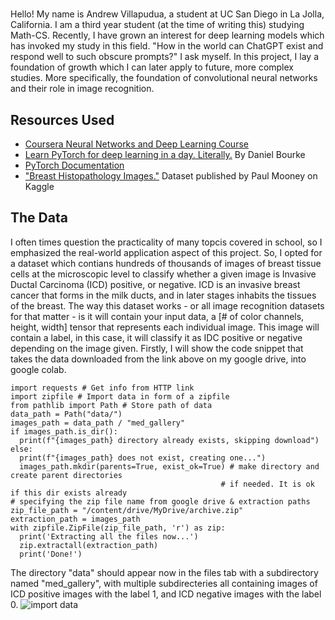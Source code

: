 # 
Hello! My name is Andrew Villapudua, a student at UC San Diego in La Jolla, California. I am a third year student (at the time of writing this) studying Math-CS. Recently, I have grown an interest for deep learning models which has invoked my study in this field. "How in the world can ChatGPT exist and respond well to such obscure prompts?" I ask myself. In this project, I lay a foundation of growth which I can later apply to future, more complex studies. More specifically, the foundation of convolutional neural networks and their role in image recognition. 

## Resources Used
- [Coursera Neural Networks and Deep Learning Course](https://www.coursera.org/learn/neural-networks-deep-learning)
- [Learn PyTorch for deep learning in a day. Literally.](https://www.youtube.com/watch?v=Z_ikDlimN6A&t=67946s&pp=ygUNbGVhcm4gcHl0b3JjaA%3D%3D) By Daniel Bourke
- [PyTorch Documentation](https://pytorch.org/docs/stable/index.html)
- ["Breast Histopathology Images."](https://www.kaggle.com/datasets/paultimothymooney/breast-histopathology-images) Dataset published by Paul Mooney on Kaggle

## The Data
I often times question the practicality of many topcis covered in school, so I emphasized the real-world application aspect of this project. So, I opted for a dataset which contians hundreds of thousands of images of breast tissue cells at the microscopic level to classify whether a given image is Invasive Ductal Carcinoma (ICD) positive, or negative. ICD is an invasive breast cancer that forms in the milk ducts, and in later stages inhabits the tissues of the breast. The way this dataset works - or all image recognition datasets for that matter - is it will contain your input data, a [# of color channels, height, width] tensor that represents each individual image. This image will contain a label, in this case, it will classify it as IDC positive or negative depending on the image given. Firstly, I will show the code snippet that takes the data downloaded from the link above on my google drive, into google colab.
```
import requests # Get info from HTTP link
import zipfile # Import data in form of a zipfile
from pathlib import Path # Store path of data
data_path = Path("data/")
images_path = data_path / "med_gallery"
if images_path.is_dir():
  print(f"{images_path} directory already exists, skipping download")
else:
  print(f"{images_path} does not exist, creating one...")
  images_path.mkdir(parents=True, exist_ok=True) # make directory and create parent directories
                                               # if needed. It is ok if this dir exists already
# specifying the zip file name from google drive & extraction paths
zip_file_path = "/content/drive/MyDrive/archive.zip"
extraction_path = images_path
with zipfile.ZipFile(zip_file_path, 'r') as zip:
  print('Extracting all the files now...')
  zip.extractall(extraction_path)
  print('Done!')
```
The directory "data" should appear now in the files tab with a subdirectory named "med_gallery", with multiple subdirecteries all containing images of ICD positive images with the label 1, and ICD negative images with the label 0.
![import data](import_data.png)
